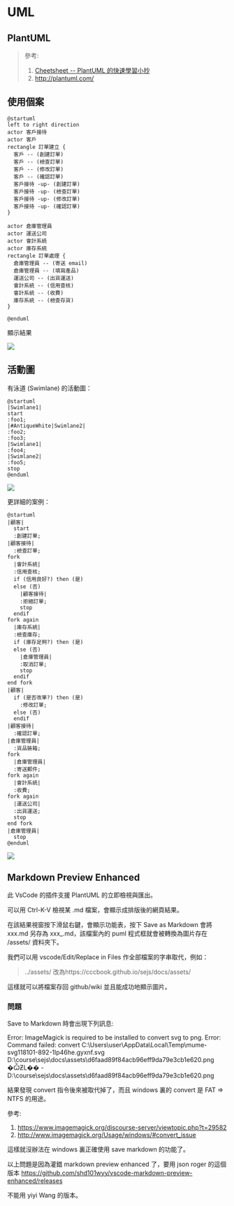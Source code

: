 # UML

## PlantUML

> 參考: 
> 
> 1. [Cheetsheet -- PlantUML 的快速學習小抄](http://ogom.github.io/draw_uml/plantuml/)
> 2. http://plantuml.com/

## 使用個案

```puml
@startuml
left to right direction
actor 客戶接待
actor 客戶
rectangle 訂單建立 {
  客戶 -- (創建訂單)
  客戶 -- (檢查訂單)
  客戶 -- (修改訂單)
  客戶 -- (確認訂單)
  客戶接待 -up- (創建訂單)
  客戶接待 -up- (檢查訂單)
  客戶接待 -up- (修改訂單)
  客戶接待 -up- (確認訂單)
}

actor 倉庫管理員
actor 運送公司
actor 會計系統
actor 庫存系統
rectangle 訂單處理 {
  倉庫管理員 -- (寄送 email)
  倉庫管理員 -- (填寫產品)
  運送公司 -- (出貨運送)
  會計系統 -- (信用查核)
  會計系統 -- (收費)
  庫存系統 -- (檢查存貨)
}

@enduml
```

顯示結果

![](img/UmlUseCase.png)

## 活動圖

有泳道 (Swimlane) 的活動圖：

```puml
@startuml
|Swimlane1|
start
:foo1;
|#AntiqueWhite|Swimlane2|
:foo2;
:foo3;
|Swimlane1|
:foo4;
|Swimlane2|
:foo5;
stop
@enduml
```

![](img/UmlUseCaseSwimlane1.png)

更詳細的案例：

```puml
@startuml
|顧客|
  start
  :創建訂單;
|顧客接待|
  :檢查訂單;
fork
  |會計系統|
  :信用查核;
  if (信用良好?) then (是)
  else (否)
    |顧客接待|
    :拒絕訂單;
    stop
  endif
fork again
  |庫存系統|
  :檢查庫存;
  if (庫存足夠?) then (是)
  else (否)
    |倉庫管理員|
    :取消訂單;
    stop
  endif
end fork
|顧客|
  if (是否改單?) then (是)
    :修改訂單;
  else (否)
  endif
|顧客接待|
  :確認訂單;
|倉庫管理員|
  :貨品裝箱;
fork
  |倉庫管理員|
  :寄送郵件;
fork again
  |會計系統|
  :收費;
fork again
  |運送公司|
  :出貨運送;
  stop
end fork
|倉庫管理員|
  stop
@enduml
```

![](img/UmlUseCaseSwimlane2.png)

## Markdown Preview Enhanced

此 VsCode 的插件支援 PlantUML 的立即檢視與匯出。

可以用 Ctrl-K-V 檢視某 .md 檔案，會顯示成排版後的網頁結果。

在該結果視窗按下滑鼠右鍵，會顯示功能表，按下 Save as Markdown 會將 xxx.md 另存為 xxx_.md，該檔案內的 puml 程式框就會被轉換為圖片存在 /assets/ 資料夾下。

我們可以用 vscode/Edit/Replace in Files 作全部檔案的字串取代，例如：

> ../assets/ 改為https://cccbook.github.io/sejs/docs/assets/

這樣就可以將檔案存回 github/wiki 並且能成功地顯示圖片。

### 問題

Save to Markdown 時會出現下列訊息:


Error: ImageMagick is required to be installed to convert svg to png.
Error: Command failed: convert C:\Users\user\AppData\Local\Temp\mume-svg118101-892-1lp46he.gyxnf.svg D:\course\sejs\docs\assets\d6faad89f84acb96eff9da79e3cb1e620.png
�ѼƵL�� - D:\course\sejs\docs\assets\d6faad89f84acb96eff9da79e3cb1e620.png

結果發現 convert 指令後來被取代掉了，而且 windows 裏的 convert 是 FAT => NTFS 的用途。

參考:

1. https://www.imagemagick.org/discourse-server/viewtopic.php?t=29582
2. http://www.imagemagick.org/Usage/windows/#convert_issue

這樣就沒辦法在 windows 裏正確使用 save markdown 的功能了。

以上問題是因為灌錯 markdown preview enhanced 了，要用 json roger 的這個版本 https://github.com/shd101wyy/vscode-markdown-preview-enhanced/releases

不能用 yiyi Wang 的版本。